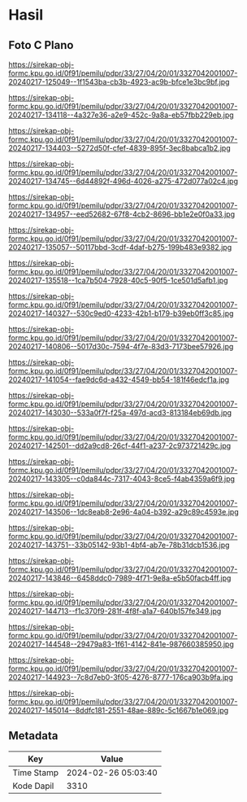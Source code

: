 # Hasil

## Foto C Plano

https://sirekap-obj-formc.kpu.go.id/0f91/pemilu/pdpr/33/27/04/20/01/3327042001007-20240217-125049--1f1543ba-cb3b-4923-ac9b-bfce1e3bc9bf.jpg

https://sirekap-obj-formc.kpu.go.id/0f91/pemilu/pdpr/33/27/04/20/01/3327042001007-20240217-134118--4a327e36-a2e9-452c-9a8a-eb57fbb229eb.jpg

https://sirekap-obj-formc.kpu.go.id/0f91/pemilu/pdpr/33/27/04/20/01/3327042001007-20240217-134403--5272d50f-cfef-4839-895f-3ec8babca1b2.jpg

https://sirekap-obj-formc.kpu.go.id/0f91/pemilu/pdpr/33/27/04/20/01/3327042001007-20240217-134745--6d44892f-496d-4026-a275-472d077a02c4.jpg

https://sirekap-obj-formc.kpu.go.id/0f91/pemilu/pdpr/33/27/04/20/01/3327042001007-20240217-134957--eed52682-67f8-4cb2-8696-bb1e2e0f0a33.jpg

https://sirekap-obj-formc.kpu.go.id/0f91/pemilu/pdpr/33/27/04/20/01/3327042001007-20240217-135057--50117bbd-3cdf-4daf-b275-199b483e9382.jpg

https://sirekap-obj-formc.kpu.go.id/0f91/pemilu/pdpr/33/27/04/20/01/3327042001007-20240217-135518--1ca7b504-7928-40c5-90f5-1ce501d5afb1.jpg

https://sirekap-obj-formc.kpu.go.id/0f91/pemilu/pdpr/33/27/04/20/01/3327042001007-20240217-140327--530c9ed0-4233-42b1-b179-b39eb0ff3c85.jpg

https://sirekap-obj-formc.kpu.go.id/0f91/pemilu/pdpr/33/27/04/20/01/3327042001007-20240217-140806--5017d30c-7594-4f7e-83d3-7173bee57926.jpg

https://sirekap-obj-formc.kpu.go.id/0f91/pemilu/pdpr/33/27/04/20/01/3327042001007-20240217-141054--fae9dc6d-a432-4549-bb54-181f46edcf1a.jpg

https://sirekap-obj-formc.kpu.go.id/0f91/pemilu/pdpr/33/27/04/20/01/3327042001007-20240217-143030--533a0f7f-f25a-497d-acd3-813184eb69db.jpg

https://sirekap-obj-formc.kpu.go.id/0f91/pemilu/pdpr/33/27/04/20/01/3327042001007-20240217-142501--dd2a9cd8-26cf-44f1-a237-2c973721429c.jpg

https://sirekap-obj-formc.kpu.go.id/0f91/pemilu/pdpr/33/27/04/20/01/3327042001007-20240217-143305--c0da844c-7317-4043-8ce5-f4ab4359a6f9.jpg

https://sirekap-obj-formc.kpu.go.id/0f91/pemilu/pdpr/33/27/04/20/01/3327042001007-20240217-143506--1dc8eab8-2e96-4a04-b392-a29c89c4593e.jpg

https://sirekap-obj-formc.kpu.go.id/0f91/pemilu/pdpr/33/27/04/20/01/3327042001007-20240217-143751--33b05142-93b1-4bf4-ab7e-78b31dcb1536.jpg

https://sirekap-obj-formc.kpu.go.id/0f91/pemilu/pdpr/33/27/04/20/01/3327042001007-20240217-143846--6458ddc0-7989-4f71-9e8a-e5b50facb4ff.jpg

https://sirekap-obj-formc.kpu.go.id/0f91/pemilu/pdpr/33/27/04/20/01/3327042001007-20240217-144713--f1c370f9-281f-4f8f-a1a7-640b157fe349.jpg

https://sirekap-obj-formc.kpu.go.id/0f91/pemilu/pdpr/33/27/04/20/01/3327042001007-20240217-144548--29479a83-1f61-4142-841e-987660385950.jpg

https://sirekap-obj-formc.kpu.go.id/0f91/pemilu/pdpr/33/27/04/20/01/3327042001007-20240217-144923--7c8d7eb0-3f05-4276-8777-176ca903b9fa.jpg

https://sirekap-obj-formc.kpu.go.id/0f91/pemilu/pdpr/33/27/04/20/01/3327042001007-20240217-145014--8ddfc181-2551-48ae-889c-5c1667b1e069.jpg


## Metadata

| Key        | Value               |
| ---------- | ------------------- |
| Time Stamp | 2024-02-26 05:03:40 |
| Kode Dapil | 3310                |



